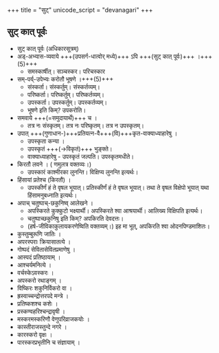 +++
title = "सुट्"
unicode_script = "devanagari"
+++

## सुट् कात्‌ पूर्वः
- सुट् कात्‌ पूर्वः (अधिकारसूत्रम्)
- अड्-अभ्यास-व्यवाये +++(उपसर्ग-धात्वोर् मध्ये)+++ ऽपि +++(सुट् कात् पूर्वः)+++ ।+++(5)+++
  -  समस्कार्षीत्। सञ्चस्कर। परिचस्कार
- सम्-पर्य्-उपेभ्यः करोतौ भूषणे ।+++(5)+++
  - संस्कर्ता। संस्कर्तुम्। संस्कर्तव्यम्।
  - परिष्कर्ता। परिष्कर्तुम्। परिष्कर्तव्यम्।
  - उपस्कर्ता। उपस्कर्तुम्। उपस्कर्तव्यम्।
  - भूषणे इति किम्? उपकरोति।
- समवाये +++(=समुदायार्थे)+++ च ।
  - तत्र नः संस्कृतम्। तत्र नः परिष्कृतम्। तत्र न उपस्कृतम्।
- उपात्‌ +++(गुणाधान-)+++प्रतियत्न-वै+++(वि)+++कृत-वाक्याध्याहारेषु ।
  - उपस्कृता कन्या ।
  - उपस्कृतं +++(→विकृतं)+++ भुङ्क्ते।
  - वाक्याध्याहारेषु - उपस्कृतं जल्पति। उपस्कृतमधीते।
- किरतौ लवने । ( णमुलत्र वक्तव्यः।)
  - उपस्कारं काश्मीरका लुनन्ति। विक्षिप्य लुनन्ति इत्यर्थः।
- हिंसायां प्रतेश्च (किरतौ) ।
  - उपस्कीर्णं हं ते वृषल भूयात्। प्रतिस्कीर्णं हं ते वृषल भूयात्। तथा ते वृषल विक्षेपो भूयात् यथा हिंसामनुबध्नाति इत्यर्थः।
- अपाच् चतुष्पाच्-छकुनिष्व् आलेखने ।
  - अपस्किरते कुक्कुटो भक्ष्यार्थी। अपस्किरते श्वा आश्रयार्थी। आलिख्य विक्षिपति इत्यर्थः।
  - चतुष्पाच्छकुनिषु इति किम्? अपकिरति देवदत्तः।
  - (हर्ष-जीविकाकुलायकरणेष्विति वक्तव्यम्।)  इह मा भूत्, अपकिरति श्वा ओदनपिण्डमाशितः।
- कुस्तुम्बुरूणि जातिः ।
- अपरस्पराः क्रियासातत्ये ।
- गोष्पदं सेवितासेवितप्रमाणेषु ।
- आस्पदं प्रतिष्ठायाम्‌ ।
- आश्चर्यमनित्ये ।
- वर्चस्केऽवस्करः ।
- अपस्करो रथाङ्गम् ।
- विष्किरः शकुनिर्विकरो वा ।
- ह्रस्वाच्चन्द्रोत्तरपदे मन्त्रे ।
- प्रतिष्कशश्च कशेः ।
- प्रस्कण्वहरिश्चन्द्रावृषी ।
- मस्करमस्करिणौ वेणुपरिव्राजकयोः ।
- कास्तीराजस्तुन्दे नगरे ।
- कारस्करो वृक्षः ।
- पारस्करप्रभृतीनि च संज्ञायाम् ।